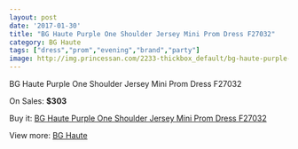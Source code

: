 ```yaml
---
layout: post
date: '2017-01-30'
title: "BG Haute Purple One Shoulder Jersey Mini Prom Dress F27032"
category: BG Haute
tags: ["dress","prom","evening","brand","party"]
image: http://img.princessan.com/2233-thickbox_default/bg-haute-purple-one-shoulder-jersey-mini-prom-dress-f27032.jpg
---
```

BG Haute Purple One Shoulder Jersey Mini Prom Dress F27032

On Sales: **$303**
<a href="https://www.princessan.com/en/bg-haute/1010-bg-haute-purple-one-shoulder-jersey-mini-prom-dress-f27032.html"><amp-img layout="responsive" width="600" height="600" src="//img.princessan.com/2233-thickbox_default/bg-haute-purple-one-shoulder-jersey-mini-prom-dress-f27032.jpg" alt="BG Haute Purple One Shoulder Jersey Mini Prom Dress F27032 0" /></a>

Buy it: [BG Haute Purple One Shoulder Jersey Mini Prom Dress F27032](https://www.princessan.com/en/bg-haute/1010-bg-haute-purple-one-shoulder-jersey-mini-prom-dress-f27032.html "BG Haute Purple One Shoulder Jersey Mini Prom Dress F27032")

View more: [BG Haute](https://www.princessan.com/en/10-bg-haute "BG Haute")